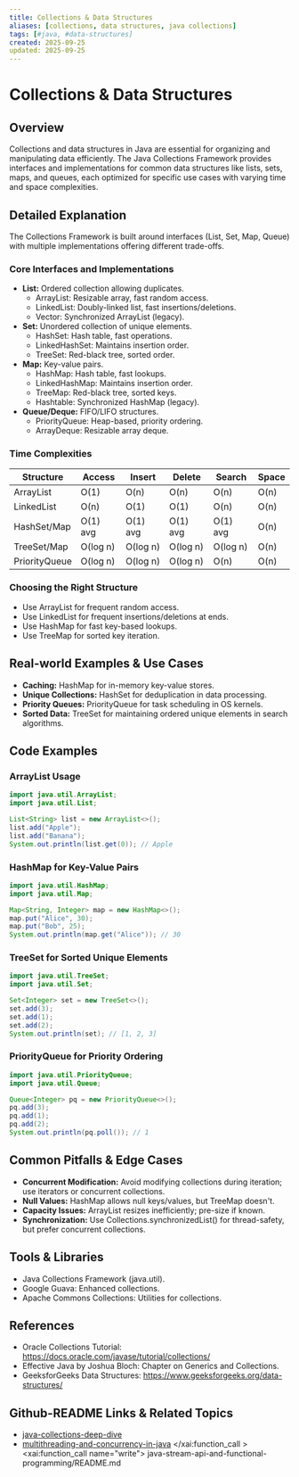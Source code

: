 ```yaml
---
title: Collections & Data Structures
aliases: [collections, data structures, java collections]
tags: [#java, #data-structures]
created: 2025-09-25
updated: 2025-09-25
---
```


# Collections & Data Structures

## Overview
Collections and data structures in Java are essential for organizing and manipulating data efficiently. The Java Collections Framework provides interfaces and implementations for common data structures like lists, sets, maps, and queues, each optimized for specific use cases with varying time and space complexities.

## Detailed Explanation
The Collections Framework is built around interfaces (List, Set, Map, Queue) with multiple implementations offering different trade-offs.

### Core Interfaces and Implementations
- **List:** Ordered collection allowing duplicates.
  - ArrayList: Resizable array, fast random access.
  - LinkedList: Doubly-linked list, fast insertions/deletions.
  - Vector: Synchronized ArrayList (legacy).
- **Set:** Unordered collection of unique elements.
  - HashSet: Hash table, fast operations.
  - LinkedHashSet: Maintains insertion order.
  - TreeSet: Red-black tree, sorted order.
- **Map:** Key-value pairs.
  - HashMap: Hash table, fast lookups.
  - LinkedHashMap: Maintains insertion order.
  - TreeMap: Red-black tree, sorted keys.
  - Hashtable: Synchronized HashMap (legacy).
- **Queue/Deque:** FIFO/LIFO structures.
  - PriorityQueue: Heap-based, priority ordering.
  - ArrayDeque: Resizable array deque.

### Time Complexities
| Structure | Access | Insert | Delete | Search | Space |
|-----------|--------|--------|--------|--------|-------|
| ArrayList | O(1) | O(n) | O(n) | O(n) | O(n) |
| LinkedList | O(n) | O(1) | O(1) | O(n) | O(n) |
| HashSet/Map | O(1) avg | O(1) avg | O(1) avg | O(1) avg | O(n) |
| TreeSet/Map | O(log n) | O(log n) | O(log n) | O(log n) | O(n) |
| PriorityQueue | O(log n) | O(log n) | O(log n) | O(n) | O(n) |

### Choosing the Right Structure
- Use ArrayList for frequent random access.
- Use LinkedList for frequent insertions/deletions at ends.
- Use HashMap for fast key-based lookups.
- Use TreeMap for sorted key iteration.

## Real-world Examples & Use Cases
- **Caching:** HashMap for in-memory key-value stores.
- **Unique Collections:** HashSet for deduplication in data processing.
- **Priority Queues:** PriorityQueue for task scheduling in OS kernels.
- **Sorted Data:** TreeSet for maintaining ordered unique elements in search algorithms.

## Code Examples
### ArrayList Usage
```java
import java.util.ArrayList;
import java.util.List;

List<String> list = new ArrayList<>();
list.add("Apple");
list.add("Banana");
System.out.println(list.get(0)); // Apple
```

### HashMap for Key-Value Pairs
```java
import java.util.HashMap;
import java.util.Map;

Map<String, Integer> map = new HashMap<>();
map.put("Alice", 30);
map.put("Bob", 25);
System.out.println(map.get("Alice")); // 30
```

### TreeSet for Sorted Unique Elements
```java
import java.util.TreeSet;
import java.util.Set;

Set<Integer> set = new TreeSet<>();
set.add(3);
set.add(1);
set.add(2);
System.out.println(set); // [1, 2, 3]
```

### PriorityQueue for Priority Ordering
```java
import java.util.PriorityQueue;
import java.util.Queue;

Queue<Integer> pq = new PriorityQueue<>();
pq.add(3);
pq.add(1);
pq.add(2);
System.out.println(pq.poll()); // 1
```

## Common Pitfalls & Edge Cases
- **Concurrent Modification:** Avoid modifying collections during iteration; use iterators or concurrent collections.
- **Null Values:** HashMap allows null keys/values, but TreeMap doesn't.
- **Capacity Issues:** ArrayList resizes inefficiently; pre-size if known.
- **Synchronization:** Use Collections.synchronizedList() for thread-safety, but prefer concurrent collections.

## Tools & Libraries
- Java Collections Framework (java.util).
- Google Guava: Enhanced collections.
- Apache Commons Collections: Utilities for collections.

## References
- Oracle Collections Tutorial: https://docs.oracle.com/javase/tutorial/collections/
- Effective Java by Joshua Bloch: Chapter on Generics and Collections.
- GeeksforGeeks Data Structures: https://www.geeksforgeeks.org/data-structures/

## Github-README Links & Related Topics
- [java-collections-deep-dive](../java-collections-deep-dive/)
- [multithreading-and-concurrency-in-java](../multithreading-and-concurrency-in-java/)</content>
</xai:function_call ><xai:function_call name="write">
<parameter name="filePath">java-stream-api-and-functional-programming/README.md